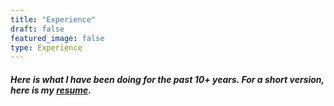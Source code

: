 ```yaml
---
title: "Experience"
draft: false
featured_image: false
type: Experience
---
```

##### Here is what I have been doing for the past 10+ years. For a short version, here is my [resume](/images/MaxenceMauduit_CV.pdf).